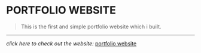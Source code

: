 # PORTFOLIO WEBSITE
>This is the first and simple portfolio website which i built.
---
*click  here to check out the website:*
[portfolio website](https://nikhilchintawar.github.io/portfolio/)
